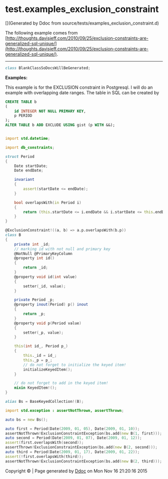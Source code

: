# test.examples_exclusion_constraint

[](Generated by Ddoc from source/tests/examples_exclusion_constraint.d)

The following example comes from
[http://thoughts.davisjeff.com/2010/09/25/exclusion-constraints-are-generalized-sql-unique/](http://thoughts.davisjeff.com/2010/09/25/exclusion-constraints-are-generalized-sql-unique/).

***
<a name="BlankClassSoDocsWillBeGenerated" href="#BlankClassSoDocsWillBeGenerated"></a>
```d
class BlankClassSoDocsWillBeGenerated;

```

**Examples:**

This example is for the EXCLUSION constraint in Postgresql.
I will do an example with overlapping date ranges.
The table in SQL can be created by
```sql
CREATE TABLE b
(
    id INTEGER NOT NULL PRIMARY KEY,
    p PERIOD
);
ALTER TABLE b ADD EXCLUDE USING gist (p WITH &&);


```

```d

import std.datetime;

import db_constraints;

struct Period
{
    Date startDate;
    Date endDate;

    invariant
    {
        assert(startDate <= endDate);
    }

    bool overlapsWith(in Period i)
    {
        return (this.startDate <= i.endDate && i.startDate <= this.endDate);
    }
}

@ExclusionConstraint!((a, b) => a.p.overlapsWith(b.p))
class B
{
    private int _id;
    // marking id with not null and primary key
    @NotNull @PrimaryKeyColumn
    @property int id()
    {
        return _id;
    }
    @property void id(int value)
    {
        setter(_id, value);
    }

    private Period _p;
    @property inout(Period) p() inout
    {
        return _p;
    }
    @property void p(Period value)
    {
        setter(_p, value);
    }

    this(int id_, Period p_)
    {
        this._id = id_;
        this._p = p_;
        // do not forget to initialize the keyed item!
        initializeKeyedItem();
    }

    // do not forget to add in the keyed item!
    mixin KeyedItem!();
}

alias Bs = BaseKeyedCollection!(B);

import std.exception : assertNotThrown, assertThrown;

auto bs = new Bs();

auto first = Period(Date(2009, 01, 05), Date(2009, 01, 10));
assertNotThrown!ExclusionConstraintException(bs.add(new B(1, first))); 
auto second = Period(Date(2009, 01, 07), Date(2009, 01, 12));
assert(first.overlapsWith(second));
assertThrown!ExclusionConstraintException(bs.add(new B(2, second)));
auto third = Period(Date(2009, 01, 17), Date(2009, 01, 22));
assert(!first.overlapsWith(third));
assertNotThrown!ExclusionConstraintException(bs.add(new B(2, third)));

```




Copyright :copyright:  | Page generated by [Ddoc](http://dlang.org/ddoc.html) on Mon Nov 16 21:20:16 2015

